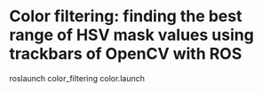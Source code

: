 # Color filtering: finding the best range of HSV mask values using trackbars of OpenCV with ROS
roslaunch color_filtering color.launch